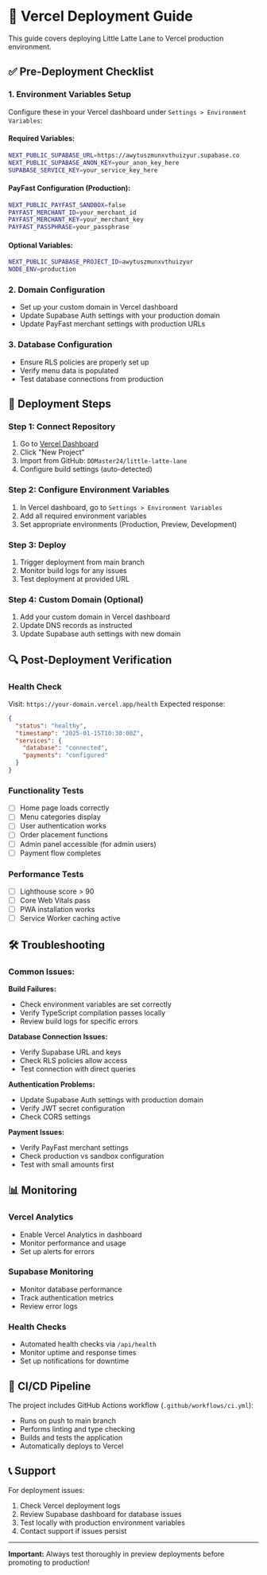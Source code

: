 # 🚀 Vercel Deployment Guide

This guide covers deploying Little Latte Lane to Vercel production environment.

## ✅ Pre-Deployment Checklist

### 1. **Environment Variables Setup**
Configure these in your Vercel dashboard under `Settings > Environment Variables`:

#### Required Variables:
```bash
NEXT_PUBLIC_SUPABASE_URL=https://awytuszmunxvthuizyur.supabase.co
NEXT_PUBLIC_SUPABASE_ANON_KEY=your_anon_key_here
SUPABASE_SERVICE_KEY=your_service_key_here
```

#### PayFast Configuration (Production):
```bash
NEXT_PUBLIC_PAYFAST_SANDBOX=false
PAYFAST_MERCHANT_ID=your_merchant_id
PAYFAST_MERCHANT_KEY=your_merchant_key  
PAYFAST_PASSPHRASE=your_passphrase
```

#### Optional Variables:
```bash
NEXT_PUBLIC_SUPABASE_PROJECT_ID=awytuszmunxvthuizyur
NODE_ENV=production
```

### 2. **Domain Configuration**
- Set up your custom domain in Vercel dashboard
- Update Supabase Auth settings with your production domain
- Update PayFast merchant settings with production URLs

### 3. **Database Configuration**
- Ensure RLS policies are properly set up
- Verify menu data is populated
- Test database connections from production

## 🔧 Deployment Steps

### Step 1: Connect Repository
1. Go to [Vercel Dashboard](https://vercel.com/dashboard)
2. Click "New Project"
3. Import from GitHub: `DDMaster24/little-latte-lane`
4. Configure build settings (auto-detected)

### Step 2: Configure Environment Variables
1. In Vercel dashboard, go to `Settings > Environment Variables`
2. Add all required environment variables
3. Set appropriate environments (Production, Preview, Development)

### Step 3: Deploy
1. Trigger deployment from main branch
2. Monitor build logs for any issues
3. Test deployment at provided URL

### Step 4: Custom Domain (Optional)
1. Add your custom domain in Vercel dashboard
2. Update DNS records as instructed
3. Update Supabase auth settings with new domain

## 🔍 Post-Deployment Verification

### Health Check
Visit: `https://your-domain.vercel.app/health`
Expected response:
```json
{
  "status": "healthy",
  "timestamp": "2025-01-15T10:30:00Z",
  "services": {
    "database": "connected",
    "payments": "configured"
  }
}
```

### Functionality Tests
- [ ] Home page loads correctly
- [ ] Menu categories display
- [ ] User authentication works
- [ ] Order placement functions
- [ ] Admin panel accessible (for admin users)
- [ ] Payment flow completes

### Performance Tests
- [ ] Lighthouse score > 90
- [ ] Core Web Vitals pass
- [ ] PWA installation works
- [ ] Service Worker caching active

## 🛠️ Troubleshooting

### Common Issues:

**Build Failures:**
- Check environment variables are set correctly
- Verify TypeScript compilation passes locally
- Review build logs for specific errors

**Database Connection Issues:**
- Verify Supabase URL and keys
- Check RLS policies allow access
- Test connection with direct queries

**Authentication Problems:**
- Update Supabase Auth settings with production domain
- Verify JWT secret configuration
- Check CORS settings

**Payment Issues:**
- Verify PayFast merchant settings
- Check production vs sandbox configuration
- Test with small amounts first

## 📊 Monitoring

### Vercel Analytics
- Enable Vercel Analytics in dashboard
- Monitor performance and usage
- Set up alerts for errors

### Supabase Monitoring
- Monitor database performance
- Track authentication metrics
- Review error logs

### Health Checks
- Automated health checks via `/api/health`
- Monitor uptime and response times
- Set up notifications for downtime

## 🔄 CI/CD Pipeline

The project includes GitHub Actions workflow (`.github/workflows/ci.yml`):
- Runs on push to main branch
- Performs linting and type checking
- Builds and tests the application
- Automatically deploys to Vercel

## 📞 Support

For deployment issues:
1. Check Vercel deployment logs
2. Review Supabase dashboard for database issues
3. Test locally with production environment variables
4. Contact support if issues persist

---

**Important:** Always test thoroughly in preview deployments before promoting to production!

